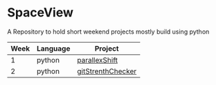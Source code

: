 # SpaceView
A Repository to hold short weekend projects mostly build using python

Week | Language | Project
--- | --- | ---
1 | python | [parallexShift](https://github.com/jay-sharmaa/WeeklyProjects/tree/main/parallexShift)
2 | python | [gitStrenthChecker](https://github.com/jay-sharmaa/WeeklyProjects/tree/main/gitStrenthChecker)